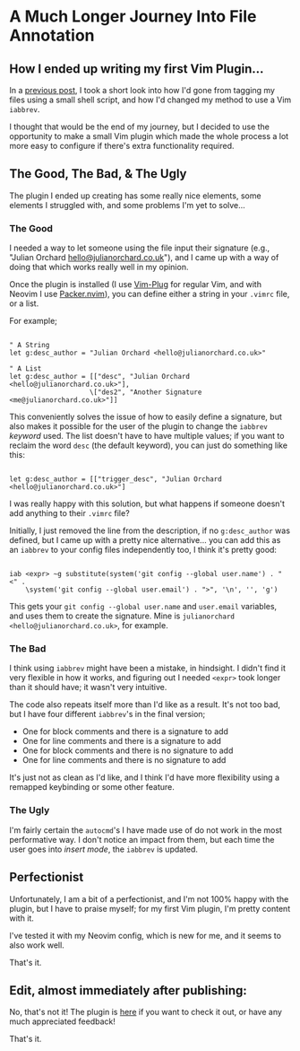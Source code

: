 <!--
page_title: A Much Longer Journey Into File Annotation
page_description: Previously, I wrote about how I added metadata to my files. This lead me down a far longer path than I realised!
page_status: Published
page_date: 2022/04/27
page_image:https://julianorchard.co.uk/res/desc-vim.png
-->

# A Much Longer Journey Into File Annotation

## How I ended up writing my first Vim Plugin...

In a [previous post](https://julianorchard.co.uk/posts/2022/02/09/a-short-journey-in-file-annotation/), I took a short look into how I'd gone from tagging my files using a small shell script, and how I'd changed my method to use a Vim `iabbrev`.

I thought that would be the end of my journey, but I decided to use the
opportunity to make a small Vim plugin which made the whole process a lot more
easy to configure if there's extra functionality required.

## The Good, The Bad, & The Ugly

The plugin I ended up creating has some really nice elements, some elements I
struggled with, and some problems I'm yet to solve...

### The Good

I needed a way to let someone using the file input their signature (e.g.,
"Julian Orchard <hello@julianorchard.co.uk>"), and I came up with a way of doing
that which works really well in my opinion.

Once the plugin is installed (I use
[Vim-Plug](https://github.com/junegunn/vim-plug) for regular Vim, and with
Neovim I use [Packer.nvim](https://github.com/wbthomason/packer.nvim)), you can
define either a string in your `.vimrc` file, or a list.

For example;

```

" A String
let g:desc_author = "Julian Orchard <hello@julianorchard.co.uk>"

" A List
let g:desc_author = [["desc", "Julian Orchard <hello@julianorchard.co.uk>"],
                    \["des2", "Another Signature <me@julianorchard.co.uk>"]]

```

This conveniently solves the issue of how to easily define a signature, but also
makes it possible for the user of the plugin to change the `iabbrev` *keyword*
used. The list doesn't have to have multiple values; if you want to reclaim the
word `desc` (the default keyword), you can just do something like this: 

```

let g:desc_author = [["trigger_desc", "Julian Orchard <hello@julianorchard.co.uk>"]

```

I was really happy with this solution, but what happens if someone doesn't add
anything to their `.vimrc` file? 

Initially, I just removed the line from the description, if no `g:desc_author`
was defined, but I came up with a pretty nice alternative... you can add this as
an `iabbrev` to your config files independently too, I think it's pretty good:

```

iab <expr> ~g substitute(system('git config --global user.name') . " <" . 
    \system('git config --global user.email') . ">", '\n', '', 'g')

```

This gets your `git config --global user.name` and `user.email` variables, and
uses them to create the signature. Mine is `julianorchard <hello@julianorchard.co.uk>`, for example.


### The Bad

I think using `iabbrev` might have been a mistake, in hindsight. I didn't find
it very flexible in how it works, and figuring out I needed `<expr>` took longer
than it should have; it wasn't very intuitive. 

The code also repeats itself more than I'd like as a result. It's not too bad,
but I have four different `iabbrev`'s in the final version; 

- One for block comments and there is a signature to add
- One for line comments and there is a signature to add
- One for block comments and there is no signature to add
- One for line comments and there is no signature to add

It's just not as clean as I'd like, and I think I'd have more flexibility using
a remapped keybinding or some other feature.

### The Ugly

I'm fairly certain the `autocmd`'s I have made use of do not work in the most
performative way. I don't notice an impact from them, but each time the user goes into *insert mode*, the `iabbrev` is updated. 

## Perfectionist

Unfortunately, I am a bit of a perfectionist, and I'm not 100% happy with the
plugin, but I have to praise myself; for my first Vim plugin, I'm pretty content
with it.

I've tested it with my Neovim config, which is new for me, and it seems to also
work well. 

That's it.

## Edit, almost immediately after publishing:

No, that's not it! The plugin is
[here](https://github.com/julianorchard/desc.vim) if you want to check it out,
or have any much appreciated feedback!

That's it.
